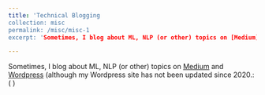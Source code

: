 ```yaml
---
title: 'Technical Blogging
collection: misc
permalink: /misc/misc-1
excerpt: 'Sometimes, I blog about ML, NLP (or other) topics on [Medium](https://anganaborah.medium.com/) and [Wordpress](https://tech1840335671.wordpress.com/) (although my Wordpress site has not been updated since 2020'

---
```


Sometimes, I blog about ML, NLP (or other) topics on [Medium](https://anganaborah.medium.com/) and [Wordpress](https://tech1840335671.wordpress.com/) (although my Wordpress site has not been updated since 2020.:( )

<!-- 
Heading 1
======

Heading 2
======

Heading 3
====== -->
